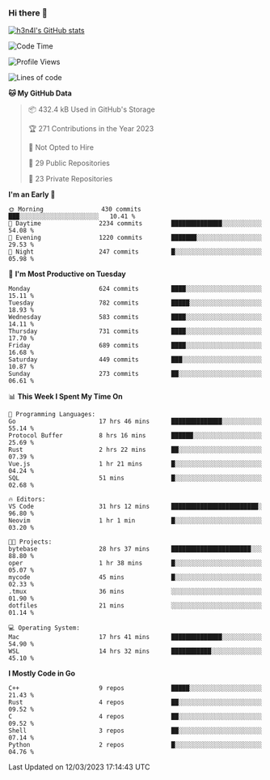 ### Hi there 👋

[![h3n4l's GitHub stats](https://github-readme-stats.vercel.app/api?username=h3n4l&count_private=true&show_icons=true&theme=radical)](https://github.com/h3n4l/github-readme-stats)

<!--START_SECTION:waka-->
![Code Time](http://img.shields.io/badge/Code%20Time-1%2C033%20hrs%208%20mins-blue)

![Profile Views](http://img.shields.io/badge/Profile%20Views-2-blue)

![Lines of code](https://img.shields.io/badge/From%20Hello%20World%20I%27ve%20Written-2.6%20million%20lines%20of%20code-blue)

**🐱 My GitHub Data** 

> 📦 432.4 kB Used in GitHub's Storage 
 > 
> 🏆 271 Contributions in the Year 2023
 > 
> 🚫 Not Opted to Hire
 > 
> 📜 29 Public Repositories 
 > 
> 🔑 23 Private Repositories 
 > 
**I'm an Early 🐤** 

```text
🌞 Morning                430 commits         ███░░░░░░░░░░░░░░░░░░░░░░   10.41 % 
🌆 Daytime                2234 commits        ██████████████░░░░░░░░░░░   54.08 % 
🌃 Evening                1220 commits        ███████░░░░░░░░░░░░░░░░░░   29.53 % 
🌙 Night                  247 commits         █░░░░░░░░░░░░░░░░░░░░░░░░   05.98 % 
```
📅 **I'm Most Productive on Tuesday** 

```text
Monday                   624 commits         ████░░░░░░░░░░░░░░░░░░░░░   15.11 % 
Tuesday                  782 commits         █████░░░░░░░░░░░░░░░░░░░░   18.93 % 
Wednesday                583 commits         ████░░░░░░░░░░░░░░░░░░░░░   14.11 % 
Thursday                 731 commits         ████░░░░░░░░░░░░░░░░░░░░░   17.70 % 
Friday                   689 commits         ████░░░░░░░░░░░░░░░░░░░░░   16.68 % 
Saturday                 449 commits         ███░░░░░░░░░░░░░░░░░░░░░░   10.87 % 
Sunday                   273 commits         ██░░░░░░░░░░░░░░░░░░░░░░░   06.61 % 
```


📊 **This Week I Spent My Time On** 

```text
💬 Programming Languages: 
Go                       17 hrs 46 mins      ██████████████░░░░░░░░░░░   55.14 % 
Protocol Buffer          8 hrs 16 mins       ██████░░░░░░░░░░░░░░░░░░░   25.69 % 
Rust                     2 hrs 22 mins       ██░░░░░░░░░░░░░░░░░░░░░░░   07.39 % 
Vue.js                   1 hr 21 mins        █░░░░░░░░░░░░░░░░░░░░░░░░   04.24 % 
SQL                      51 mins             █░░░░░░░░░░░░░░░░░░░░░░░░   02.68 % 

🔥 Editors: 
VS Code                  31 hrs 12 mins      ████████████████████████░   96.80 % 
Neovim                   1 hr 1 min          █░░░░░░░░░░░░░░░░░░░░░░░░   03.20 % 

🐱‍💻 Projects: 
bytebase                 28 hrs 37 mins      ██████████████████████░░░   88.80 % 
oper                     1 hr 38 mins        █░░░░░░░░░░░░░░░░░░░░░░░░   05.07 % 
mycode                   45 mins             █░░░░░░░░░░░░░░░░░░░░░░░░   02.33 % 
.tmux                    36 mins             ░░░░░░░░░░░░░░░░░░░░░░░░░   01.90 % 
dotfiles                 21 mins             ░░░░░░░░░░░░░░░░░░░░░░░░░   01.14 % 

💻 Operating System: 
Mac                      17 hrs 41 mins      ██████████████░░░░░░░░░░░   54.90 % 
WSL                      14 hrs 32 mins      ███████████░░░░░░░░░░░░░░   45.10 % 
```

**I Mostly Code in Go** 

```text
C++                      9 repos             █████░░░░░░░░░░░░░░░░░░░░   21.43 % 
Rust                     4 repos             ██░░░░░░░░░░░░░░░░░░░░░░░   09.52 % 
C                        4 repos             ██░░░░░░░░░░░░░░░░░░░░░░░   09.52 % 
Shell                    3 repos             ██░░░░░░░░░░░░░░░░░░░░░░░   07.14 % 
Python                   2 repos             █░░░░░░░░░░░░░░░░░░░░░░░░   04.76 % 
```




 Last Updated on 12/03/2023 17:14:43 UTC
<!--END_SECTION:waka-->

